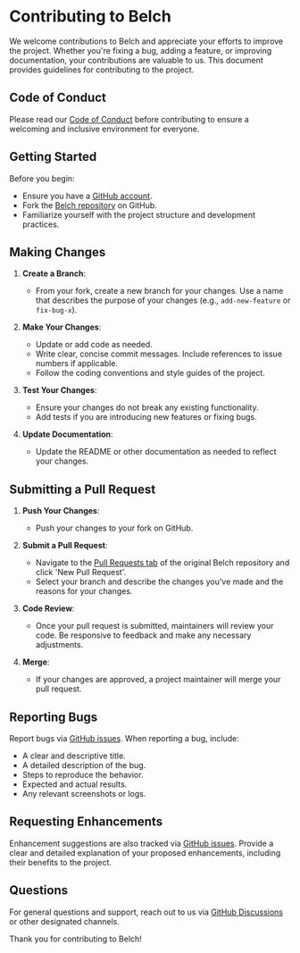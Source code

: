 # Contributing to Belch

We welcome contributions to Belch and appreciate your efforts to improve
the project. Whether you're fixing a bug, adding a feature, or improving
documentation, your contributions are valuable to us. This document
provides guidelines for contributing to the project.

## Code of Conduct

Please read our [Code of Conduct](CODE_OF_CONDUCT.md) before
contributing to ensure a welcoming and inclusive environment for
everyone.

## Getting Started

Before you begin:

- Ensure you have a [GitHub account](https://github.com/signup/free).
- Fork the [Belch repository](https://github.com/sandmanscanga/Belch) on
  GitHub.
- Familiarize yourself with the project structure and development
  practices.

## Making Changes

1. **Create a Branch**:

   - From your fork, create a new branch for your changes. Use a name
     that describes the purpose of your changes (e.g., `add-new-feature`
     or `fix-bug-x`).

2. **Make Your Changes**:

   - Update or add code as needed.
   - Write clear, concise commit messages. Include references to issue
     numbers if applicable.
   - Follow the coding conventions and style guides of the project.

3. **Test Your Changes**:

   - Ensure your changes do not break any existing functionality.
   - Add tests if you are introducing new features or fixing bugs.

4. **Update Documentation**:

   - Update the README or other documentation as needed to reflect your
     changes.

## Submitting a Pull Request

1. **Push Your Changes**:

   - Push your changes to your fork on GitHub.

2. **Submit a Pull Request**:

   - Navigate to the [Pull Requests
     tab](https://github.com/sandmanscanga/Belch/pulls) of the original
     Belch repository and click 'New Pull Request'.
   - Select your branch and describe the changes you've made and the
     reasons for your changes.

3. **Code Review**:

   - Once your pull request is submitted, maintainers will review your
     code. Be responsive to feedback and make any necessary adjustments.

4. **Merge**:

   - If your changes are approved, a project maintainer will merge your
     pull request.

## Reporting Bugs

Report bugs via [GitHub issues](https://github.com/sandmanscanga/Belch/issues). When reporting a bug, include:

- A clear and descriptive title.
- A detailed description of the bug.
- Steps to reproduce the behavior.
- Expected and actual results.
- Any relevant screenshots or logs.

## Requesting Enhancements

Enhancement suggestions are also tracked via [GitHub issues](https://github.com/sandmanscanga/Belch/issues). Provide a clear and detailed explanation of your proposed enhancements, including their benefits to the project.

## Questions

For general questions and support, reach out to us via [GitHub Discussions](https://github.com/sandmanscanga/Belch/discussions) or other designated channels.

Thank you for contributing to Belch!
